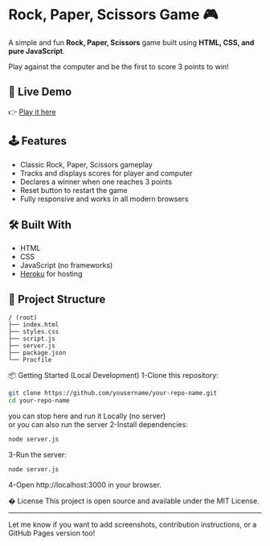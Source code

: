 # Rock, Paper, Scissors Game 🎮

A simple and fun **Rock, Paper, Scissors** game built using **HTML, CSS, and pure JavaScript**.

Play against the computer and be the first to score 3 points to win!

## 🚀 Live Demo

👉 [Play it here](https://r-p-s-game-5ca87a19c30b.herokuapp.com)

## 🕹️ Features

- Classic Rock, Paper, Scissors gameplay
- Tracks and displays scores for  player and computer
- Declares a winner when one reaches 3 points
- Reset button to restart the game
- Fully responsive and works in all modern browsers

## 🛠️ Built With

- HTML
- CSS
- JavaScript (no frameworks)
- [Heroku](https://www.heroku.com/) for hosting

## 📁 Project Structure

```plaintext
/ (root)
├── index.html
├── styles.css
├── script.js
├── server.js
├── package.json
└── Procfile
```
📦 Getting Started (Local Development)
1-Clone this repository:
```bash
git clone https://github.com/yousername/your-repo-name.git
cd your-repo-name
```
you can stop here and run it Locally (no server)  
or you can also run the server
2-Install dependencies:
```bash
node server.js
```
3-Run the server:
```bash
node server.js
```
4-Open http://localhost:3000 in your browser.

� License
This project is open source and available under the MIT License.

---

Let me know if you want to add screenshots, contribution instructions, or a GitHub Pages version too!
